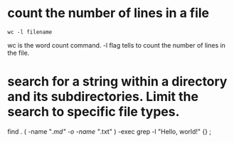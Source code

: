 # count the number of lines in a file
```shell
wc -l filename
```

wc is the word count command.
-l flag tells to count the number of lines in the file.

# search for a string within a directory and its subdirectories. Limit the search to specific file types.
find . \( -name "*.md" -o -name "*.txt" \) -exec grep -l "Hello, world!" {} \;
